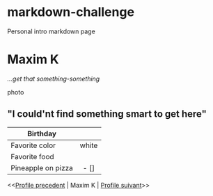 # markdown-challenge
Personal intro markdown page

# Maxim K

*...get that something-something*

photo

## "I could'nt find something smart to get here"

| Birthday        |               | 
| -------------   |:-------------:| 
| Favorite color  | white         | 
| Favorite food   |               | 
| Pineapple on pizza  | - []   | 

<<[Profile precedent]() | Maxim K | [Profile suivant](https://github.com/Mika215/markdown-challange/blob/main/personal-intro.md)>>